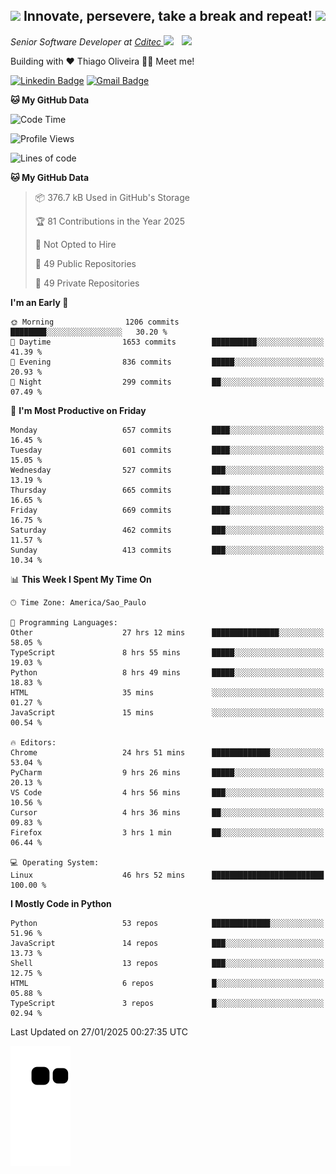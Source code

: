 <h2><img src="https://emojis.slackmojis.com/emojis/images/1531849430/4246/blob-sunglasses.gif?1531849430" width="30"/> Innovate, persevere, take a break and repeat! <img src="https://media.giphy.com/media/12oufCB0MyZ1Go/giphy.gif" width="50"></h2>
<img align='right' src="https://media.giphy.com/media/M9gbBd9nbDrOTu1Mqx/giphy.gif" width="230">
<p><em>Senior Software Developer at <a href="https://www.cditec.com.br/">Cditec
</a><img src="https://media.giphy.com/media/WUlplcMpOCEmTGBtBW/giphy.gif" width="30"> 
</em></p>



Building with ❤️ Thiago Oliveira 👋🏽 Meet me!

[![Linkedin Badge](https://img.shields.io/badge/-Thiago-blue?style=flat-square&logo=Linkedin&logoColor=white&link=https://www.linkedin.com/in/tgmarinho/)](https://www.linkedin.com/in/thiagoceconelo/) 
[![Gmail Badge](https://img.shields.io/badge/-thiceconelo@gmail.com-c14438?style=flat-square&logo=Gmail&logoColor=white&link=mailto:thiceconelo@gmail.com)](mailto:thiceconelo@gmail.com)

</em></p>

<!-- <span style="height ">
![Anurag's GitHub stats](https://github-readme-stats.vercel.app/api?username=arthurspk&show_icons=true&theme=tokyonight)
</span> -->

**🐱 My GitHub Data** 
<!--START_SECTION:waka-->
![Code Time](http://img.shields.io/badge/Code%20Time-2%2C484%20hrs%2010%20mins-blue)

![Profile Views](http://img.shields.io/badge/Profile%20Views-5-blue)

![Lines of code](https://img.shields.io/badge/From%20Hello%20World%20I%27ve%20Written-5.5%20million%20lines%20of%20code-blue)

**🐱 My GitHub Data** 

> 📦 376.7 kB Used in GitHub's Storage 
 > 
> 🏆 81 Contributions in the Year 2025
 > 
> 🚫 Not Opted to Hire
 > 
> 📜 49 Public Repositories 
 > 
> 🔑 49 Private Repositories 
 > 
**I'm an Early 🐤** 

```text
🌞 Morning                1206 commits        ████████░░░░░░░░░░░░░░░░░   30.20 % 
🌆 Daytime                1653 commits        ██████████░░░░░░░░░░░░░░░   41.39 % 
🌃 Evening                836 commits         █████░░░░░░░░░░░░░░░░░░░░   20.93 % 
🌙 Night                  299 commits         ██░░░░░░░░░░░░░░░░░░░░░░░   07.49 % 
```
📅 **I'm Most Productive on Friday** 

```text
Monday                   657 commits         ████░░░░░░░░░░░░░░░░░░░░░   16.45 % 
Tuesday                  601 commits         ████░░░░░░░░░░░░░░░░░░░░░   15.05 % 
Wednesday                527 commits         ███░░░░░░░░░░░░░░░░░░░░░░   13.19 % 
Thursday                 665 commits         ████░░░░░░░░░░░░░░░░░░░░░   16.65 % 
Friday                   669 commits         ████░░░░░░░░░░░░░░░░░░░░░   16.75 % 
Saturday                 462 commits         ███░░░░░░░░░░░░░░░░░░░░░░   11.57 % 
Sunday                   413 commits         ███░░░░░░░░░░░░░░░░░░░░░░   10.34 % 
```


📊 **This Week I Spent My Time On** 

```text
🕑︎ Time Zone: America/Sao_Paulo

💬 Programming Languages: 
Other                    27 hrs 12 mins      ███████████████░░░░░░░░░░   58.05 % 
TypeScript               8 hrs 55 mins       █████░░░░░░░░░░░░░░░░░░░░   19.03 % 
Python                   8 hrs 49 mins       █████░░░░░░░░░░░░░░░░░░░░   18.83 % 
HTML                     35 mins             ░░░░░░░░░░░░░░░░░░░░░░░░░   01.27 % 
JavaScript               15 mins             ░░░░░░░░░░░░░░░░░░░░░░░░░   00.54 % 

🔥 Editors: 
Chrome                   24 hrs 51 mins      █████████████░░░░░░░░░░░░   53.04 % 
PyCharm                  9 hrs 26 mins       █████░░░░░░░░░░░░░░░░░░░░   20.13 % 
VS Code                  4 hrs 56 mins       ███░░░░░░░░░░░░░░░░░░░░░░   10.56 % 
Cursor                   4 hrs 36 mins       ██░░░░░░░░░░░░░░░░░░░░░░░   09.83 % 
Firefox                  3 hrs 1 min         ██░░░░░░░░░░░░░░░░░░░░░░░   06.44 % 

💻 Operating System: 
Linux                    46 hrs 52 mins      █████████████████████████   100.00 % 
```

**I Mostly Code in Python** 

```text
Python                   53 repos            █████████████░░░░░░░░░░░░   51.96 % 
JavaScript               14 repos            ███░░░░░░░░░░░░░░░░░░░░░░   13.73 % 
Shell                    13 repos            ███░░░░░░░░░░░░░░░░░░░░░░   12.75 % 
HTML                     6 repos             █░░░░░░░░░░░░░░░░░░░░░░░░   05.88 % 
TypeScript               3 repos             █░░░░░░░░░░░░░░░░░░░░░░░░   02.94 % 
```




 Last Updated on 27/01/2025 00:27:35 UTC
<!--END_SECTION:waka-->

![Snake animation](https://github.com/rafaballerini/rafaballerini/blob/output/github-contribution-grid-snake.svg)


<!---
ceconelo/ceconelo is a ✨ special ✨ repository because its `README.md` (this file) appears on your GitHub profile.
You can click the Preview link to take a look at your changes.
--->
